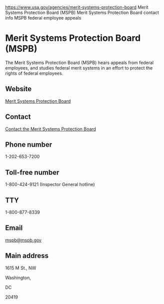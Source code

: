 

https://www.usa.gov/agencies/merit-systems-protection-board
Merit Systems Protection Board (MSPB)
Merit Systems Protection Board contact info
MSPB federal employee appeals

Merit Systems Protection Board
(MSPB)
=====================================

The Merit Systems Protection Board (MSPB) hears appeals from federal employees, and studies federal merit systems in an effort to protect the rights of federal employees.

Website
-------

[Merit Systems Protection Board](https://www.mspb.gov/)

Contact
-------

[Contact the Merit Systems Protection Board](https://www.mspb.gov/about/contact.htm)

Phone number
------------

1-202-653-7200

Toll-free number
----------------

1-800-424-9121 (Inspector General hotline)

TTY
---

1-800-877-8339

Email
-----

[mspb@mspb.gov](mailto:mspb@mspb.gov)

Main address
------------

1615 M St., NW
  

Washington,

DC

20419
